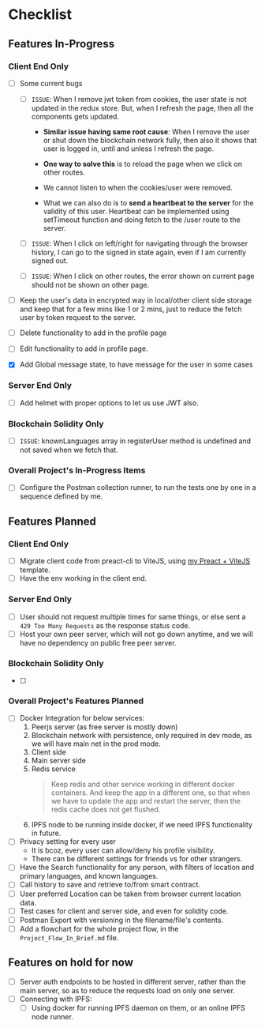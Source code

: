 # Checklist

## Features In-Progress

### Client End Only

- [ ] Some current bugs
  - [ ] `ISSUE`: When I remove jwt token from cookies, the user state is not updated in the redux store. But, when I refresh the page, then all the components gets updated.

    - **Similar issue having same root cause**: When I remove the user or shut down the blockchain network fully, then also it shows that user is logged in, until and unless I refresh the page.

    - **One way to solve this** is to reload the page when we click on other routes.

    - We cannot listen to when the cookies/user were removed.

    - What we can also do is to **send a heartbeat to the server** for the validity of this user. Heartbeat can be implemented using setTimeout function and doing fetch to the /user route to the server.
  - [ ] `ISSUE`: When I click on left/right for navigating through the browser history, I can go to the signed in state again, even if I am currently signed out.
  - [ ] `ISSUE`: When I click on other routes, the error shown on current page should not be shown on other page.

- [ ] Keep the user's data in encrypted way in local/other client side storage and keep that for a few mins like 1 or 2 mins, just to reduce the fetch user by token request to the server.

- [ ] Delete functionality to add in the profile page
- [ ] Edit functionality to add in profile page. 
- [x] Add Global message state, to have message for the user in some cases

### Server End Only

- [ ] Add helmet with proper options to let us use JWT also.

### Blockchain Solidity Only

- [ ] `ISSUE`: knownLanguages array in registerUser method is undefined and not saved when we fetch that.

### Overall Project's In-Progress Items

- [ ] Configure the Postman collection runner, to run the tests one by one in a sequence defined by me.

## Features Planned

### Client End Only

- [ ] Migrate client code from preact-cli to ViteJS, using [my Preact + ViteJS](https://github.com/gouravkhator/previte) template.
- [ ] Have the env working in the client end.

### Server End Only

- [ ] User should not request multiple times for same things, or else sent a `429 Too Many Requests` as the response status code.
- [ ] Host your own peer server, which will not go down anytime, and we will have no dependency on public free peer server.

### Blockchain Solidity Only

- [ ] 

### Overall Project's Features Planned

- [ ] Docker Integration for below services:
  1. Peerjs server (as free server is mostly down)
  2. Blockchain network with persistence, only required in dev mode, as we will have main net in the prod mode.
  3. Client side
  4. Main server side
  5. Redis service
      > Keep redis and other service working in different docker containers.
      And keep the app in a different one, so that when we have to update the app and restart the server, then the redis cache does not get flushed.
  6. IPFS node to be running inside docker, if we need IPFS functionality in future.
- [ ] Privacy setting for every user
  - It is bcoz, every user can allow/deny his profile visibility.
  - There can be different settings for friends vs for other strangers.
- [ ] Have the Search functionality for any person, with filters of location and primary languages, and known languages.
- [ ] Call history to save and retrieve to/from smart contract.
- [ ] User preferred Location can be taken from browser current location data.
- [ ] Test cases for client and server side, and even for solidity code.
- [ ] Postman Export with versioning in the filename/file's contents.
- [ ] Add a flowchart for the whole project flow, in the `Project_Flow_In_Brief.md` file.

## Features on hold for now

- [ ] Server auth endpoints to be hosted in different server, rather than the main server, so as to reduce the requests load on only one server.
- [ ] Connecting with IPFS:
  - [ ] Using docker for running IPFS daemon on them, or an online IPFS node runner.
